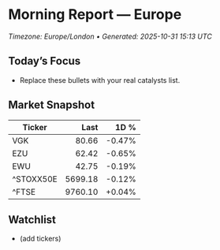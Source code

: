 # Morning Report — Europe
_Timezone: Europe/London • Generated: 2025-10-31 15:13 UTC_

## Today’s Focus
- Replace these bullets with your real catalysts list.

## Market Snapshot
| Ticker | Last | 1D % |
|---|---:|---:|
| VGK | 80.66 | -0.47% |
| EZU | 62.42 | -0.65% |
| EWU | 42.75 | -0.19% |
| ^STOXX50E | 5699.18 | -0.12% |
| ^FTSE | 9760.10 | +0.04% |

## Watchlist
- (add tickers)
